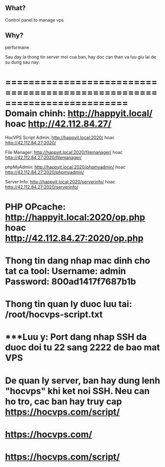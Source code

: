 ## What?
  Control panel to manage vps
## Why?
  performane
  
Sau day la thong tin server moi cua ban, hay doc can than va luu giu lai
de su dung sau nay:

=========================================================================
Domain chinh: http://happyit.local/ hoac http://42.112.84.27/
=========================================================================
HocVPS Script Admin: http://happyit.local:2020/
 hoac http://42.112.84.27:2020/

File Manager: http://happyit.local:2020/filemanager/
 hoac http://42.112.84.27:2020/filemanager/

phpMyAdmin: http://happyit.local:2020/phpmyadmin/
 hoac http://42.112.84.27:2020/phpmyadmin/

Server Info: http://happyit.local:2020/serverinfo/
 hoac http://42.112.84.27:2020/serverinfo/

PHP OPcache: http://happyit.local:2020/op.php
 hoac http://42.112.84.27:2020/op.php
=========================================================================
Thong tin dang nhap mac dinh cho tat ca tool:
 Username: admin
 Password: 800ad1417f7687b1b
=========================================================================
Thong tin quan ly duoc luu tai: /root/hocvps-script.txt
=========================================================================
***Luu y: Port dang nhap SSH da duoc doi tu 22 sang 2222 de bao mat VPS
=========================================================================
De quan ly server, ban hay dung lenh "hocvps" khi ket noi SSH.
Neu can ho tro, cac ban hay truy cap https://hocvps.com/script/
=========================================================================

# https://hocvps.com/
# https://hocvps.com/script/

